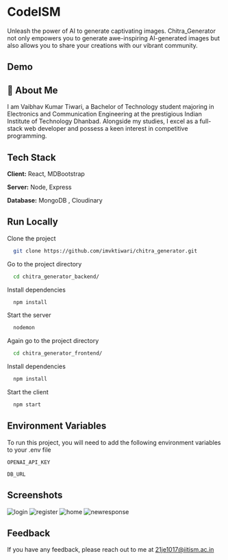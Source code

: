 # CodeISM

Unleash the power of AI to generate captivating images. Chitra_Generator not only empowers you to generate awe-inspiring AI-generated images but also allows you to share your creations with our vibrant community.

## Demo




## 🚀 About Me

I am Vaibhav Kumar Tiwari, a Bachelor of Technology student majoring in Electronics and Communication Engineering at the prestigious Indian Institute of Technology Dhanbad. Alongside my studies, I excel as a full-stack web developer and possess a keen interest in competitive programming.









## Tech Stack

**Client:** React, MDBootstrap

**Server:** Node, Express

**Database:** MongoDB , Cloudinary


## Run Locally

Clone the project

```bash
  git clone https://github.com/imvktiwari/chitra_generator.git
```

Go to the project directory

```bash
  cd chitra_generator_backend/
```

Install dependencies

```bash
  npm install
```

Start the server

```bash
  nodemon
```
Again go to the project directory

```bash
  cd chitra_generator_frontend/
```

Install dependencies

```bash
  npm install
```

Start the client

```bash
  npm start
```

## Environment Variables

To run this project, you will need to add the following environment variables to your .env file

`OPENAI_API_KEY`

`DB_URL`


## Screenshots
![login](https://github.com/imvktiwari/chitra_generator/assets/101259079/96c945a0-c83e-4cfd-be70-f6a867e57bed)
![register](https://github.com/imvktiwari/chitra_generator/assets/101259079/f9839349-0b47-48b2-abfe-6d68ac87cc24)
![home](https://github.com/imvktiwari/chitra_generator/assets/101259079/334a2436-0478-4d6e-9333-5f53f1472ddd)
![newresponse](https://github.com/imvktiwari/chitra_generator/assets/101259079/3534734d-2735-47d1-914a-9a2dee687996)



## Feedback

If you have any feedback, please reach out to me at 21je1017@iitism.ac.in

